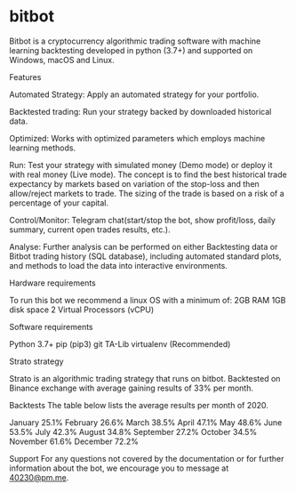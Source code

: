 # bitbot

Bitbot is a cryptocurrency algorithmic trading software with machine learning backtesting developed in python (3.7+) and supported on Windows, macOS and Linux.

Features

Automated Strategy: Apply an automated strategy for your portfolio.

Backtested trading: Run your strategy backed by downloaded historical data.

Optimized: Works with optimized parameters which employs machine learning methods.

Run: Test your strategy with simulated money (Demo mode) or deploy it with real money (Live mode). The concept is to find the best historical trade expectancy by markets based on variation of the stop-loss and then allow/reject markets to trade. The sizing of the trade is based on a risk of a percentage of your capital.

Control/Monitor: Telegram chat(start/stop the bot, show profit/loss, daily summary, current open trades results, etc.).

Analyse: Further analysis can be performed on either Backtesting data or Bitbot trading history (SQL database), including automated standard plots, and methods to load the data into interactive environments.

Hardware requirements

To run this bot we recommend a linux OS with a minimum of:
2GB RAM
1GB disk space
2 Virtual Processors (vCPU)

Software requirements

Python 3.7+
pip (pip3)
git
TA-Lib
virtualenv (Recommended)

Strato strategy

Strato is an algorithmic trading strategy that runs on bitbot. Backtested on Binance exchange with average gaining results of 33% per month.

Backtests
The table below lists the average results per month of 2020.

January
25.1%
February
26.6%
March
38.5%
April
47.1%
May
48.6%
June
53.5%
July
42.3%
August
34.8%
September
27.2%
October
34.5%
November
61.6%
December
72.2%
 
Support
For any questions not covered by the documentation or for further information about the bot, we encourage you to message at 40230@pm.me.
